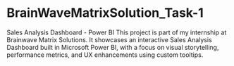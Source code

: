 # BrainWaveMatrixSolution_Task-1
Sales Analysis Dashboard - Power BI  This project is part of my internship at Brainwave Matrix Solutions. It showcases an interactive Sales Analysis Dashboard built in Microsoft Power BI, with a focus on visual storytelling, performance metrics, and UX enhancements using custom tooltips.
